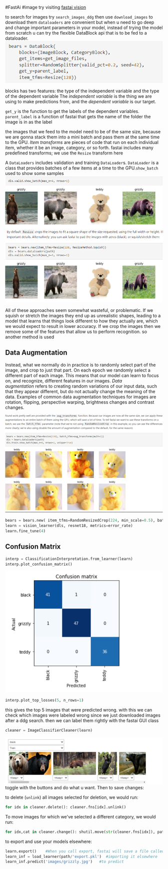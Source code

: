 #FastAi #image 
try visiting [fastai vision](https://docs.fast.ai/vision.data.html)

to search for images try `search_images_ddg`
then use `download_images` to download them
`dataloaders` are convenient but when u need to go deep and change important parameters in your model, instead of trying the model from scratch u can try the flexible DataBlock api that is to be fed to a dataloader.
![[Pasted image 20231011223304.png]](https://github.com/Golden-Exp/FastAi/blob/main/Lesson%202/Attachments/Pasted%20image%2020231011223304.png/?raw=true)

blocks has two features: the type of the independent variable and the type of the dependent variable
The _independent variable_ is the thing we are using to make predictions from, and the _dependent variable_ is our target.

`get_y` is the function to get the labels of the dependent variables. `parent_label` is a function of fastai that gets the name of the folder the image is in as the label

the images that we feed to the model need to be of the same size, because we are gonna stack them into a mini batch and pass them at the same time to the GPU. _Item transforms_ are pieces of code that run on each individual item, whether it be an image, category, or so forth. fastai includes many predefined transforms; we use the `Resize` transform here

A `DataLoaders` includes validation and training `DataLoader`s. `DataLoader` is a class that provides batches of a few items at a time to the GPU.`show_batch` used to show some samples
![[Pasted image 20231011224244.png]](https://github.com/Golden-Exp/FastAi/blob/main/Lesson%202/Attachments/Pasted%20image%2020231011224244.png/?raw=true)

All of these approaches seem somewhat wasteful, or problematic. If we squish or stretch the images they end up as unrealistic shapes, leading to a model that learns that things look different to how they actually are, which we would expect to result in lower accuracy. If we crop the images then we remove some of the features that allow us to perform recognition.
so another method is used
## Data Augmentation
Instead, what we normally do in practice is to randomly select part of the image, and crop to just that part. On each epoch we randomly select a different part of each image. This means that our model can learn to focus on, and recognize, different features in our images.
_Data augmentation_ refers to creating random variations of our input data, such that they appear different, but do not actually change the meaning of the data. Examples of common data augmentation techniques for images are rotation, flipping, perspective warping, brightness changes and contrast changes.

![[Pasted image 20231011225900.png]](https://github.com/Golden-Exp/FastAi/blob/main/Lesson%202/Attachments/Pasted%20image%2020231011225900.png/?raw=true)

```python
bears = bears.new( item_tfms=RandomResizedCrop(224, min_scale=0.5), batch_tfms=aug_transforms()) dls = bears.dataloaders(path)
learn = vision_learner(dls, resnet18, metrics=error_rate) 
learn.fine_tune(4)
```
## Confusion Matrix
```python
interp = ClassificationInterpretation.from_learner(learn) 
interp.plot_confusion_matrix()
```
![[Pasted image 20231011231243.png]](https://github.com/Golden-Exp/FastAi/blob/main/Lesson%202/Attachments/Pasted%20image%2020231011231243.png/?raw=true)

```python
interp.plot_top_losses(5, n_rows=1)
```
this gives the top 5 images that were predicted wrong. with this we can check which images were labeled wrong since we just downloaded images after a ddg search. then we can label them rightly with the fastai GUI class
```python
cleaner = ImageClassifierCleaner(learn) 
```
![[Pasted image 20231011231847.png]](https://github.com/Golden-Exp/FastAi/blob/main/Lesson%202/Attachments/Pasted%20image%2020231011231847.png/?raw=true)
toggle with the buttons and do what u want. Then to save changes:

to delete (`unlink`) all images selected for deletion, we would run:
```python
for idx in cleaner.delete(): cleaner.fns[idx].unlink()
```
To move images for which we've selected a different category, we would run:
```python
for idx,cat in cleaner.change(): shutil.move(str(cleaner.fns[idx]), path/cat)
```
to export and use your models elsewhere:
```python
learn.export()    #When you call export, fastai will save a file called "export.pkl"
learn_inf = load_learner(path/'export.pkl')  #importing it elsewhere
learn_inf.predict('images/grizzly.jpg')   #to predict
```

